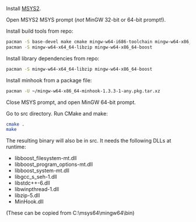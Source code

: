 Install [MSYS2](http://www.msys2.org/).

Open MSYS2 MSYS prompt (*not* MinGW 32-bit or 64-bit prompt!).

Install build tools from repo:
```sh
pacman -S base-devel make cmake mingw-w64-i686-toolchain mingw-w64-x86_64-toolchain mingw-w64-i686-cmake mingw-w64-x86_64-cmake 
pacman -S mingw-w64-x64_64-libzip mingw-w64-x86_64-boost
```

Install library dependencies from repo:
```sh
pacman -S mingw-w64-x64_64-libzip mingw-w64-x86_64-boost
```

Install minhook from a package file:
```sh
pacman -U ~/mingw-w64-x86_64-minhook-1.3.3-1-any.pkg.tar.xz

```

Close MSYS prompt, and open MinGW 64-bit prompt.

Go to src directory. Run CMake and make:
```sh
cmake .
make
```

The resulting binary will also be in src. It needs the following DLLs at runtime:

- libboost_filesystem-mt.dll
- libboost_program_options-mt.dll
- libboost_system-mt.dll
- libgcc_s_seh-1.dll
- libstdc++-6.dll
- libwinpthread-1.dll
- libzip-5.dll
- MinHook.dll

(These can be copied from C:\msys64\mingw64\bin)